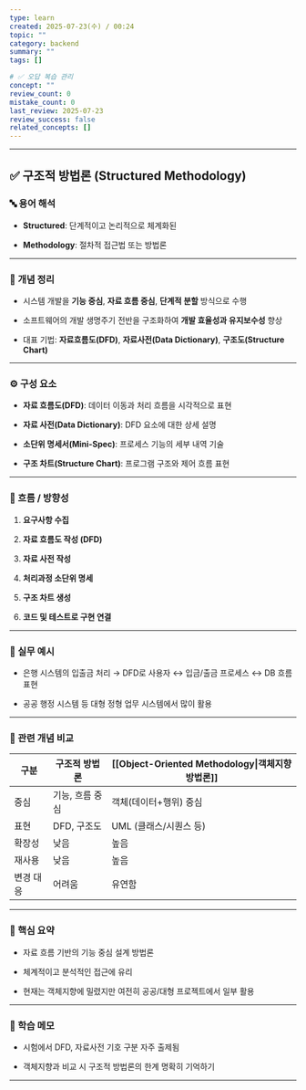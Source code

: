 ```yaml
---
type: learn
created: 2025-07-23(수) / 00:24
topic: ""
category: backend
summary: ""
tags: []

# ✅ 오답 복습 관리
concept: ""
review_count: 0
mistake_count: 0
last_review: 2025-07-23
review_success: false
related_concepts: []
---
```


---

## ✅ 구조적 방법론 (Structured Methodology)

### 🔤 용어 해석

- **Structured**: 단계적이고 논리적으로 체계화된
    
- **Methodology**: 절차적 접근법 또는 방법론
    

---

### 📌 개념 정리

- 시스템 개발을 **기능 중심**, **자료 흐름 중심**, **단계적 분할** 방식으로 수행
    
- 소프트웨어의 개발 생명주기 전반을 구조화하여 **개발 효율성과 유지보수성** 향상
    
- 대표 기법: **자료흐름도(DFD)**, **자료사전(Data Dictionary)**, **구조도(Structure Chart)**
    

---

### ⚙️ 구성 요소

- **자료 흐름도(DFD)**: 데이터 이동과 처리 흐름을 시각적으로 표현
    
- **자료 사전(Data Dictionary)**: DFD 요소에 대한 상세 설명
    
- **소단위 명세서(Mini-Spec)**: 프로세스 기능의 세부 내역 기술
    
- **구조 차트(Structure Chart)**: 프로그램 구조와 제어 흐름 표현
    

---

### 🧭 흐름 / 방향성

1. **요구사항 수집**
    
2. **자료 흐름도 작성 (DFD)**
    
3. **자료 사전 작성**
    
4. **처리과정 소단위 명세**
    
5. **구조 차트 생성**
    
6. **코드 및 테스트로 구현 연결**
    

---

### 💬 실무 예시

- 은행 시스템의 입출금 처리 → DFD로 사용자 ↔ 입금/출금 프로세스 ↔ DB 흐름 표현
    
- 공공 행정 시스템 등 대형 정형 업무 시스템에서 많이 활용
    

---

### 🔁 관련 개념 비교

| 구분    | 구조적 방법론   | [[Object-Oriented Methodology\|객체지향 방법론]] |
| ----- | --------- | ----------------------------------------- |
| 중심    | 기능, 흐름 중심 | 객체(데이터+행위) 중심                             |
| 표현    | DFD, 구조도  | UML (클래스/시퀀스 등)                           |
| 확장성   | 낮음        | 높음                                        |
| 재사용   | 낮음        | 높음                                        |
| 변경 대응 | 어려움       | 유연함                                       |

---

### 🎯 핵심 요약

- 자료 흐름 기반의 기능 중심 설계 방법론
    
- 체계적이고 분석적인 접근에 유리
    
- 현재는 객체지향에 밀렸지만 여전히 공공/대형 프로젝트에서 일부 활용
    

---

### 🧠 학습 메모

- 시험에서 DFD, 자료사전 기호 구분 자주 출제됨
    
- 객체지향과 비교 시 구조적 방법론의 한계 명확히 기억하기
    

---
